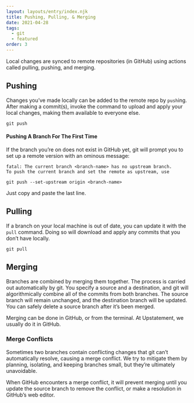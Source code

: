 ```yaml
---
layout: layouts/entry/index.njk
title: Pushing, Pulling, & Merging
date: 2021-04-28
tags:
  - git
  - featured
order: 3
---
```


Local changes are synced to remote repositories (in GitHub) using actions called pulling, pushing, and merging.

## Pushing

Changes you’ve made locally can be added to the remote repo by `push`ing. After making a commit(s), invoke the command to upload and apply your local changes, making them available to everyone else.

```shell
git push
```

#### Pushing A Branch For The First Time

If the branch you’re on does not exist in GitHub yet, git will prompt you to set up a remote version with an ominous message:

```shell
fatal: The current branch <branch-name> has no upstream branch.
To push the current branch and set the remote as upstream, use

git push --set-upstream origin <branch-name>
```

Just copy and paste the last line.

## Pulling

If a branch on your local machine is out of date, you can update it with the `pull` command. Doing so will download and apply any commits that you don’t have locally.

```shell
git pull
```

## Merging

Branches are combined by merging them together. The process is carried out automatically by git. You specify a source and a destination, and git will algorithmically combine all of the commits from both branches. The source branch will remain unchanged, and the destination branch will be updated. You can safely delete a source branch after it’s been merged.

Merging can be done in GitHub, or from the terminal. At Upstatement, we usually do it in GitHub.

### Merge Conflicts

Sometimes two branches contain conflicting changes that git can’t automatically resolve, causing a merge conflict. We try to mitigate them by planning, isolating, and keeping branches small, but they’re ultimately unavoidable.

When GitHub encounters a merge conflict, it will prevent merging until you update the source branch to remove the conflict, or make a resolution in GitHub’s web editor.
